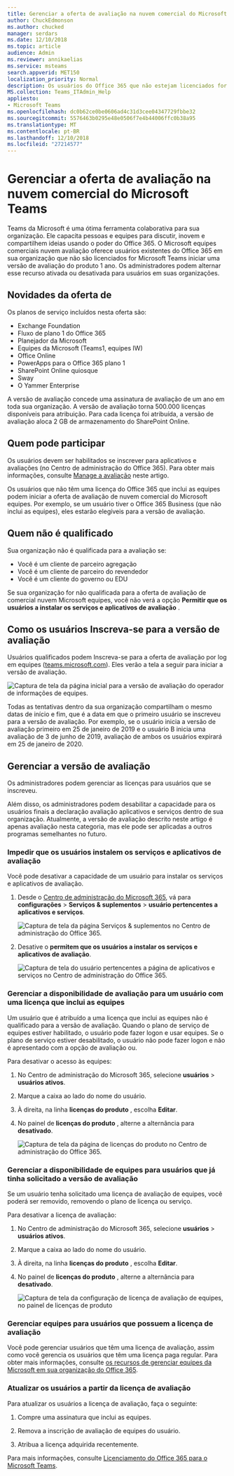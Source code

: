 ```yaml
---
title: Gerenciar a oferta de avaliação na nuvem comercial do Microsoft Teams
author: ChuckEdmonson
ms.author: chucked
manager: serdars
ms.date: 12/10/2018
ms.topic: article
audience: Admin
ms.reviewer: annikaelias
ms.service: msteams
search.appverid: MET150
localization_priority: Normal
description: Os usuários do Office 365 que não estejam licenciados for Microsoft Teams podem iniciar uma versão de avaliação das equipes 1 ano.
MS.collection: Teams_ITAdmin_Help
appliesto:
- Microsoft Teams
ms.openlocfilehash: dc0b62ce0be0606ad4c31d3cee04347729fbbe32
ms.sourcegitcommit: 5576463b0295e48e0506f7e4b44006ffc0b38a95
ms.translationtype: MT
ms.contentlocale: pt-BR
ms.lasthandoff: 12/10/2018
ms.locfileid: "27214577"
---
```

<a name="manage-the-microsoft-teams-commercial-cloud-trial-offer"></a>Gerenciar a oferta de avaliação na nuvem comercial do Microsoft Teams
=======================================================

Teams da Microsoft é uma ótima ferramenta colaborativa para sua organização. Ele capacita pessoas e equipes para discutir, inovem e compartilhem ideias usando o poder do Office 365. O Microsoft equipes comerciais nuvem avaliação oferece usuários existentes do Office 365 em sua organização que não são licenciados for Microsoft Teams iniciar uma versão de avaliação do produto 1 ano. Os administradores podem alternar esse recurso ativada ou desativada para usuários em suas organizações.

## <a name="whats-in-the-offer"></a>Novidades da oferta de

Os planos de serviço incluídos nesta oferta são:

- Exchange Foundation
- Fluxo de plano 1 do Office 365
- Planejador da Microsoft
- Equipes da Microsoft (Teams1, equipes IW)
- Office Online
- PowerApps para o Office 365 plano 1
- SharePoint Online quiosque
- Sway
- O Yammer Enterprise

A versão de avaliação concede uma assinatura de avaliação de um ano em toda sua organização. A versão de avaliação torna 500.000 licenças disponíveis para atribuição. Para cada licença foi atribuída, a versão de avaliação aloca 2 GB de armazenamento do SharePoint Online. 

## <a name="who-is-eligible"></a>Quem pode participar

Os usuários devem ser habilitados se inscrever para aplicativos e avaliações (no Centro de administração do Office 365). Para obter mais informações, consulte [Manage a avaliação](#manage-the-trial) neste artigo. 

Os usuários que não têm uma licença do Office 365 que inclui as equipes podem iniciar a oferta de avaliação de nuvem comercial do Microsoft equipes. Por exemplo, se um usuário tiver o Office 365 Business (que não inclui as equipes), eles estarão elegíveis para a versão de avaliação.

## <a name="who-is-not-eligible"></a>Quem não é qualificado

Sua organização não é qualificada para a avaliação se: 

- Você é um cliente de parceiro agregação
- Você é um cliente de parceiro do revendedor
- Você é um cliente do governo ou EDU

Se sua organização for não qualificada para a oferta de avaliação de comercial nuvem Microsoft equipes, você não verá a opção **Permitir que os usuários a instalar os serviços e aplicativos de avaliação** .

## <a name="how-users-sign-up-for-the-trial"></a>Como os usuários Inscreva-se para a versão de avaliação

Usuários qualificados podem Inscreva-se para a oferta de avaliação por log em equipes ([teams.microsoft.com](https://teams.microsoft.com)). Eles verão a tela a seguir para iniciar a versão de avaliação. 

![Captura de tela da página inicial para a versão de avaliação do operador de informações de equipes.](media/iw-trial-start-screen.png)

Todas as tentativas dentro da sua organização compartilham o mesmo datas de início e fim, que é a data em que o primeiro usuário se inscreveu para a versão de avaliação. Por exemplo, se o usuário inicia a versão de avaliação primeiro em 25 de janeiro de 2019 e o usuário B inicia uma avaliação de 3 de junho de 2019, avaliação de ambos os usuários expirará em 25 de janeiro de 2020.

## <a name="manage-the-trial"></a>Gerenciar a versão de avaliação

Os administradores podem gerenciar as licenças para usuários que se inscreveu. 

Além disso, os administradores podem desabilitar a capacidade para os usuários finais a declaração avaliação aplicativos e serviços dentro de sua organização. Atualmente, a versão de avaliação descrito neste artigo é apenas avaliação nesta categoria, mas ele pode ser aplicadas a outros programas semelhantes no futuro. 

### <a name="prevent-users-from-installing-trial-apps-and-services"></a>Impedir que os usuários instalem os serviços e aplicativos de avaliação

Você pode desativar a capacidade de um usuário para instalar os serviços e aplicativos de avaliação.

1. Desde o [Centro de administração do Microsoft 365](https://portal.office.com/adminportal/home), vá para **configurações** > **Serviços & suplementos** > **usuário pertencentes a aplicativos e serviços**.

    ![Captura de tela da página Serviços & suplementos no Centro de administração do Office 365.](media/iw-trial-enable-1.png)

2. Desative o **permitem que os usuários a instalar os serviços e aplicativos de avaliação**.

    ![Captura de tela do usuário pertencentes a página de aplicativos e serviços no Centro de administração do Office 365.](media/iw-trial-enable-2.png)


### <a name="manage-trial-availability-for-a-user-with-a-license-that-includes-teams"></a>Gerenciar a disponibilidade de avaliação para um usuário com uma licença que inclui as equipes

Um usuário que é atribuído a uma licença que inclui as equipes não é qualificado para a versão de avaliação. Quando o plano de serviço de equipes estiver habilitado, o usuário pode fazer logon e usar equipes. Se o plano de serviço estiver desabilitado, o usuário não pode fazer logon e não é apresentado com a opção de avaliação ou.

Para desativar o acesso às equipes:

1. No Centro de administração do Microsoft 365, selecione **usuários** > **usuários ativos**.

2. Marque a caixa ao lado do nome do usuário.

3. À direita, na linha **licenças do produto** , escolha **Editar**.

4. No painel de **licenças do produto** , alterne a alternância para **desativado**.

    ![Captura de tela da página de licenças do produto no Centro de administração do Office 365.](media/iw-trial-enable-3.png)

### <a name="manage-teams-availability-for-users-who-already-claimed-the-trial"></a>Gerenciar a disponibilidade de equipes para usuários que já tinha solicitado a versão de avaliação

Se um usuário tenha solicitado uma licença de avaliação de equipes, você poderá ser removido, removendo o plano de licença ou serviço.

Para desativar a licença de avaliação:

1. No Centro de administração do Microsoft 365, selecione **usuários** > **usuários ativos**.

2. Marque a caixa ao lado do nome do usuário.

3. À direita, na linha **licenças do produto** , escolha **Editar**.

4. No painel de **licenças do produto** , alterne a alternância para **desativado**.

    ![Captura de tela da configuração de licença de avaliação de equipes, no painel de licenças de produto](media/iW-trial-enable-4.png)

### <a name="manage-teams-for-users-who-have-the-trial-license"></a>Gerenciar equipes para usuários que possuem a licença de avaliação

Você pode gerenciar usuários que têm uma licença de avaliação, assim como você gerencia os usuários que têm uma licença paga regular. Para obter mais informações, consulte [os recursos de gerenciar equipes da Microsoft em sua organização do Office 365](enable-features-office-365.md).

### <a name="upgrade-users-from-the-trial-license"></a>Atualizar os usuários a partir da licença de avaliação

Para atualizar os usuários a licença de avaliação, faça o seguinte:

1. Compre uma assinatura que inclui as equipes.

2. Remova a inscrição de avaliação de equipes do usuário.

3. Atribua a licença adquirida recentemente.

Para mais informações, consulte [Licenciamento do Office 365 para o Microsoft Teams](Office-365-licensing.md).